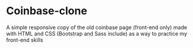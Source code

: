 # Coinbase-clone
A simple responsive copy of the old coinbase page (front-end only) made with HTML and CSS (Bootstrap and Sass include) as a way to practice my front-end skills
